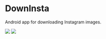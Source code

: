 # DownInsta
Android app for downloading Instagram images.

![](https://lh3.googleusercontent.com/o1LVeCjqKz5QPv-iPLbHc43kKCKO-msleFa4lO8UJjuOuPtWNieqIiwi3UpXlAEUfA=h900)
![](https://lh3.googleusercontent.com/tJju7rfn3kOmPFAT14VrEKYjoxfVkBnZMzpKoa-zeo6yYm2jyqc-hCCNh_yOZIJNGw=h900)
